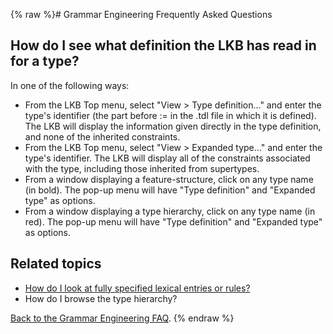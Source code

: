 {% raw %}# Grammar Engineering Frequently Asked Questions

## How do I see what definition the LKB has read in for a type?

In one of the following ways:

- From the LKB Top menu, select "View &gt; Type definition..." and
enter the type's identifier (the part before := in the .tdl file in
which it is defined). The LKB will display the information given
directly in the type definition, and none of the inherited
constraints.
- From the LKB Top menu, select "View &gt; Expanded type..." and enter
the type's identifier. The LKB will display all of the constraints
associated with the type, including those inherited from supertypes.
- From a window displaying a feature-structure, click on any type name
(in bold). The pop-up menu will have "Type definition" and "Expanded
type" as options.
- From a window displaying a type hierarchy, click on any type name
(in red). The pop-up menu will have "Type definition" and "Expanded
type" as options.

## Related topics

- [How do I look at fully specified lexical entries or
rules?]()
- How do I browse the type hierarchy?

[Back to the Grammar Engineering FAQ](/GrammarEngineeringFaq).
<update date omitted for speed>{% endraw %}